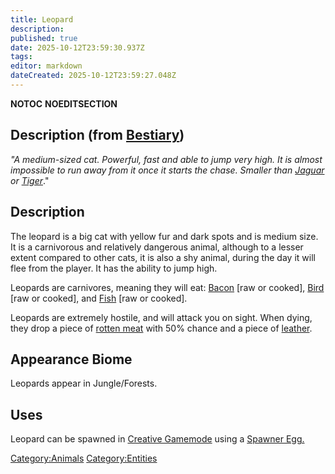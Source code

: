 ```yaml
---
title: Leopard
description: 
published: true
date: 2025-10-12T23:59:30.937Z
tags: 
editor: markdown
dateCreated: 2025-10-12T23:59:27.048Z
---
```


__NOTOC__ __NOEDITSECTION__

## Description (from [Bestiary](Bestiary "wikilink"))

*"A medium-sized cat. Powerful, fast and able to jump very high. It is
almost impossible to run away from it once it starts the chase. Smaller
than [Jaguar](Jaguar "wikilink") or [Tiger](Tiger "wikilink")*."

## Description

The leopard is a big cat with yellow fur and dark spots and is medium
size. It is a carnivorous and relatively dangerous animal, although to a
lesser extent compared to other cats, it is also a shy animal, during
the day it will flee from the player. It has the ability to jump high.

Leopards are carnivores, meaning they will eat:
[Bacon](Raw_Bacon "wikilink") \[raw or cooked\],
[Bird](Raw_Bird "wikilink") \[raw or cooked\], and
[Fish](Raw_fish "wikilink") \[raw or cooked\].

Leopards are extremely hostile, and will attack you on sight. When
dying, they drop a piece of [rotten meat](Rotten_Meat "wikilink") with
50% chance and a piece of [leather](leather "wikilink").

## Appearance Biome

Leopards appear in Jungle/Forests.

## Uses

Leopard can be spawned in [Creative
Gamemode](Creative_Gamemode "wikilink") using a [Spawner
Egg.](Creative_Eggs "wikilink")

[Category:Animals](Category:Animals "wikilink")
[Category:Entities](Category:Entities "wikilink")